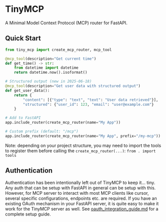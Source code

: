 # TinyMCP

A Minimal Model Context Protocol (MCP) router for FastAPI. 

## Quick Start

```python
from tiny_mcp import create_mcp_router, mcp_tool

@mcp_tool(description="Get current time")
def get_time() -> str:
    from datetime import datetime
    return datetime.now().isoformat()

# Structured output (new in 2025-06-18)
@mcp_tool(description="Get user data with structured output")
def get_user_data():
    return {
        "content": [{"type": "text", "text": "User data retrieved"}],
        "structured": {"user_id": 123, "email": "user@example.com"}
    }

# Add to FastAPI
app.include_router(create_mcp_router(name="My App"))

# Custom prefix (default: "/mcp")
app.include_router(create_mcp_router(name="My App", prefix="/my-mcp"))
```

Note: depending on your project structure, you may need to import the tools to register them before calling the `create_mcp_router(...)`:
`from . import tools`

## Authentication
Authentication has been intentionally left out of TinyMCP to keep it... tiny. Any auth that can be setup with FastAPI in general can be setup with this. However, for MCP server to interact with most MCP clients like cursor, several specific configurations, endpoints etc. are required. If you have an existing OAuth mechanism in your FastAPI server, it is quite easy to make it work for the TinyMCP server as well. See [oauth_integration_guide.md](./auth_info/oauth_integration_guide.md) for a complete setup guide.
